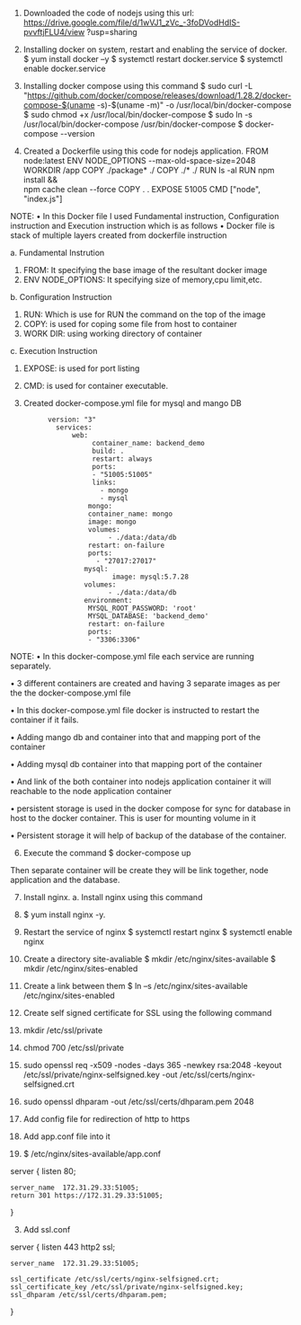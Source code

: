 1.	Downloaded the code of nodejs using this url: https://drive.google.com/file/d/1wVJ1_zVc_-3foDVodHdIS-pvvftjFLU4/view ?usp=sharing 

2.	Installing docker on system, restart and enabling the service of docker.
$  yum install docker –y
 $ systemctl restart docker.service
 $ systemctl enable docker.service

3.	Installing docker compose using this command
$ sudo curl -L "https://github.com/docker/compose/releases/download/1.28.2/docker-compose-$(uname -s)-$(uname -m)" -o /usr/local/bin/docker-compose
              $ sudo chmod +x /usr/local/bin/docker-compose
              $ sudo ln -s /usr/local/bin/docker-compose /usr/bin/docker-compose
              $ docker-compose --version
4.	Created a Dockerfile using this code for nodejs application.
   FROM node:latest
   ENV NODE_OPTIONS --max-old-space-size=2048
   WORKDIR /app
   COPY ./package* ./
   COPY ./* ./
   RUN ls -al
   RUN npm install && \
       npm cache clean --force
  COPY . .
  EXPOSE 51005
  CMD ["node", "index.js"]

NOTE: 
•	In this Docker file I used Fundamental instruction, Configuration instruction and Execution instruction which is as follows
•	Docker file is stack of multiple layers created from dockerfile instruction 
 
a.	Fundamental Instrution
1.	FROM:  It specifying the base image of the resultant docker image
2.	ENV NODE_OPTIONS:  It specifying size of memory,cpu limit,etc.

b.	Configuration Instruction
1.	RUN: Which is use for RUN the command on the top of the image
2.	COPY: is used for coping some file from host to container
3.	WORK DIR: using working directory of container

c.	Execution Instruction
1.	EXPOSE: is used for port listing
2.	CMD: is used for container executable.


5.	Created docker-compose.yml file for mysql and mango DB

              version: "3"
                services:
                    web:
                         container_name: backend_demo
                         build: .
                         restart: always
                         ports:
                         - "51005:51005"
                         links:
                           - mongo
                           - mysql
                        mongo:
                        container_name: mongo
                        image: mongo
                        volumes:
                             - ./data:/data/db
                        restart: on-failure    
                        ports:
                          - "27017:27017"
                       mysql:
                              image: mysql:5.7.28
                       volumes:
                             - ./data:/data/db
                       environment:
                        MYSQL_ROOT_PASSWORD: 'root'
                        MYSQL_DATABASE: 'backend_demo'
                        restart: on-failure
                        ports: 
                        - "3306:3306"

        
  NOTE: 
•	 In this docker-compose.yml file each service are running separately.

•	3 different containers are created and having 3 separate images as per the the docker-compose.yml file

•	In this docker-compose.yml file docker is instructed  to restart the container if it fails. 

•	Adding mango db and container into that and mapping port of the container

•	Adding mysql db container into that mapping port of the container

•	And link of the both container into nodejs application container it will reachable to the node application container

•	persistent storage is used in the docker compose for sync for database in host to the docker container. This is user for mounting volume in it

•	Persistent storage it will help of backup of the database of the container. 

6.	Execute the command 
$ docker-compose up
 
Then separate container will be create they will be link together, node application and the database.

7.	Install nginx.
a.	Install nginx using this command
1.	$ yum install nginx  -y.
2.	Restart the service of nginx
$ systemctl restart nginx
$ systemctl enable nginx
3.	Create a directory site-avaliable
$  mkdir /etc/nginx/sites-available
$  mkdir /etc/nginx/sites-enabled
4.	Create a link between them 
$  ln –s /etc/nginx/sites-available /etc/nginx/sites-enabled

8.	Create self signed certificate for SSL using the following command

1.	 mkdir /etc/ssl/private
2.	 chmod 700 /etc/ssl/private
3.	  sudo openssl req -x509 -nodes -days 365 -newkey rsa:2048 -keyout /etc/ssl/private/nginx-selfsigned.key -out /etc/ssl/certs/nginx-selfsigned.crt
4.	 sudo openssl dhparam -out /etc/ssl/certs/dhparam.pem 2048

9.	Add config file for redirection of http to https
1.	Add app.conf file into it

2.	$ /etc/nginx/sites-available/app.conf


 server {
    listen 80;

    server_name  172.31.29.33:51005;
    return 301 https://172.31.29.33:51005;

 }
 
3.	Add ssl.conf

server {
    listen 443 http2 ssl;


    server_name  172.31.29.33:51005;

    ssl_certificate /etc/ssl/certs/nginx-selfsigned.crt;
    ssl_certificate_key /etc/ssl/private/nginx-selfsigned.key;
    ssl_dhparam /etc/ssl/certs/dhparam.pem;
}






 

